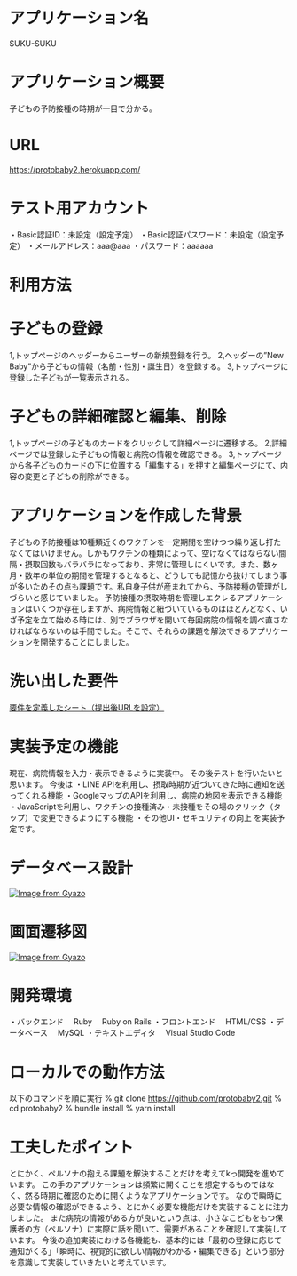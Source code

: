 # アプリケーション名
SUKU-SUKU

# アプリケーション概要
子どもの予防接種の時期が一目で分かる。

# URL
https://protobaby2.herokuapp.com/

# テスト用アカウント
・Basic認証ID：未設定（設定予定）
・Basic認証パスワード：未設定（設定予定）
・メールアドレス：aaa@aaa
・パスワード：aaaaaa

# 利用方法
 # 子どもの登録
 1,トップページのヘッダーからユーザーの新規登録を行う。
 2,ヘッダーの”New Baby”から子どもの情報（名前・性別・誕生日）を登録する。
 3,トップページに登録した子どもが一覧表示される。
 # 子どもの詳細確認と編集、削除
 1,トップページの子どものカードをクリックして詳細ページに遷移する。
 2,詳細ページでは登録した子どもの情報と病院の情報を確認できる。
 3,トップページから各子どものカードの下に位置する「編集する」を押すと編集ページにて、内容の変更と子どもの削除ができる。

# アプリケーションを作成した背景
子どもの予防接種は10種類近くのワクチンを一定期間を空けつつ繰り返し打たなくてはいけません。しかもワクチンの種類によって、空けなくてはならない間隔・摂取回数もバラバラになっており、非常に管理しにくいです。また、数ヶ月・数年の単位の期間を管理するとなると、どうしても記憶から抜けてしまう事が多いためその点も課題です。私自身子供が産まれてから、予防接種の管理がしづらいと感じていました。
予防接種の摂取時期を管理しエクレるアプリケーションはいくつか存在しますが、病院情報と紐づいているものはほとんどなく、いざ予定を立て始める時には、別でブラウザを開いて毎回病院の情報を調べ直さなければならないのは手間でした。そこで、それらの課題を解決できるアプリケーションを開発することにしました。
 
# 洗い出した要件
[要件を定義したシート（提出後URLを設定）](URL)

# 実装予定の機能
現在、病院情報を入力・表示できるように実装中。
その後テストを行いたいと思います。
今後は
・LINE APIを利用し、摂取時期が近づいてきた時に通知を送ってくれる機能
・GoogleマップのAPIを利用し、病院の地図を表示できる機能
・JavaScriptを利用し、ワクチンの接種済み・未接種をその場のクリック（タップ）で変更できるようにする機能
・その他UI・セキュリティの向上
を実装予定です。
# データベース設計
[![Image from Gyazo](https://i.gyazo.com/4c34278149624b9f3ee8c15bf013c361.png)](https://gyazo.com/4c34278149624b9f3ee8c15bf013c361)

# 画面遷移図
[![Image from Gyazo](https://i.gyazo.com/19df66badc9c524b27dbd9d334447aa4.png)](https://gyazo.com/19df66badc9c524b27dbd9d334447aa4)

# 開発環境
・バックエンド
　Ruby
　Ruby on Rails
・フロントエンド
　HTML/CSS
・データベース
　MySQL
・テキストエディタ
　Visual Studio Code

# ローカルでの動作方法
以下のコマンドを順に実行
% git clone https://github.com/protobaby2.git
% cd protobaby2 
% bundle install
% yarn install

# 工夫したポイント
とにかく、ペルソナの抱える課題を解決することだけを考えてkっ開発を進めています。
この手のアプリケーションは頻繁に開くことを想定するものではなく、然る時期に確認のために開くようなアプリケーションです。
なので瞬時に必要な情報の確認ができるよう、とにかく必要な機能だけを実装することに注力しました。
また病院の情報がある方が良いという点は、小さなこどもをもつ保護者の方（ペルソナ）に実際に話を聞いて、需要があることを確認して実装しています。
今後の追加実装における各機能も、基本的には「最初の登録に応じて通知がくる」「瞬時に、視覚的に欲しい情報がわかる・編集できる」という部分を意識して実装していきたいと考えています。
